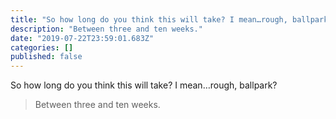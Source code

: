 ```yaml
---
title: "So how long do you think this will take? I mean…rough, ballpark?"
description: "Between three and ten weeks."
date: "2019-07-22T23:59:01.683Z"
categories: []
published: false
---
```


  

So how long do you think this will take? I mean…rough, ballpark?

> Between three and ten weeks.
